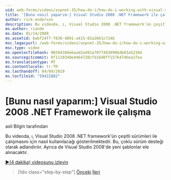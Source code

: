 ```yaml
---
uid: web-forms/videos/aspnet-35/how-do-i/how-do-i-working-with-visual-studio-2008-net-framework
title: '[Bunu nasıl yaparım:] Visual Studio 2008 .NET Framework ile çalışma | Microsoft Docs'
author: rick-anderson
description: Bu videoda, ı, Visual Studio 2008 .NET framework'ün çeşitli sürümleri ile çalışmasını için nasıl kullanılacağı gösterilmektedir. Bu, çoklu sürüm desteği olarak adlandırılır. Ben ayrıca olur...
ms.author: riande
ms.date: 02/14/2008
ms.assetid: babf24f7-f830-4091-a415-02a2661c724b
msc.legacyurl: /web-forms/videos/aspnet-35/how-do-i/how-do-i-working-with-visual-studio-2008-net-framework
msc.type: video
ms.openlocfilehash: 0659439de6aad2e491a7077493090bdb03a52384
ms.sourcegitcommit: 0f1119340e4464720cfd16d0ff15764746ea1fea
ms.translationtype: MT
ms.contentlocale: tr-TR
ms.lasthandoff: 04/09/2019
ms.locfileid: "59422882"
---
```

# <a name="how-do-i-working-with-visual-studio-2008-net-framework"></a>[Bunu nasıl yaparım:] Visual Studio 2008 .NET Framework ile çalışma

asli Bilgin tarafından

Bu videoda, ı, Visual Studio 2008 .NET framework'ün çeşitli sürümleri ile çalışmasını için nasıl kullanılacağı gösterilmektedir. Bu, çoklu sürüm desteği olarak adlandırılır. Ayrıca de Visual Studio 2008'de yeni şablonlar ele alınacaktır.

[&#9654;(4 dakika) videosunu izleyin](https://channel9.msdn.com/Blogs/ASP-NET-Site-Videos/how-do-i-working-with-visual-studio-2008-net-framework)

> [!div class="step-by-step"]
> [Önceki](how-do-i-cascading-style-sheets-in-visual-studio-2008.md)
> [İleri](how-do-i-adding-elements-to-a-css-file-and-create-new-css-on-the-fly.md)
